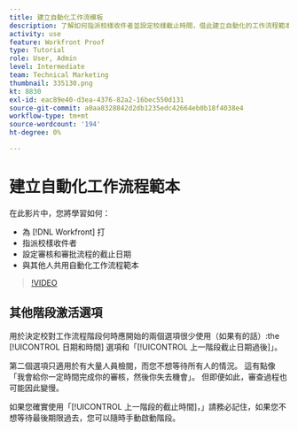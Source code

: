 ```yaml
---
title: 建立自動化工作流模板
description: 了解如何指派校樣收件者並設定校樣截止時間，借此建立自動化的工作流程範本。 然後，與其他使用者共用範本。
activity: use
feature: Workfront Proof
type: Tutorial
role: User, Admin
level: Intermediate
team: Technical Marketing
thumbnail: 335130.png
kt: 8830
exl-id: eac89e40-d3ea-4376-82a2-16bec550d131
source-git-commit: a0aa8328842d2db1235edc42664eb0b18f4038e4
workflow-type: tm+mt
source-wordcount: '194'
ht-degree: 0%

---
```


# 建立自動化工作流程範本

在此影片中，您將學習如何：

* 為 [!DNL  Workfront] 打
* 指派校樣收件者
* 設定審核和審批流程的截止日期
* 與其他人共用自動化工作流程範本

>[!VIDEO](https://video.tv.adobe.com/v/335130/?quality=12)

## 其他階段激活選項

用於決定校對工作流程階段何時應開始的兩個選項很少使用（如果有的話）:the [!UICONTROL 日期和時間] 選項和「[!UICONTROL 上一階段截止日期過後]」。

第二個選項只適用於有大量人員檢閱，而您不想等待所有人的情況。 這有點像「我會給你一定時間完成你的審核，然後你失去機會」。 但即便如此，審查過程也可能因此變慢。

如果您確實使用「[!UICONTROL 上一階段的截止時間]，」請務必記住，如果您不想等待最後期限過去，您可以隨時手動啟動階段。

<!--
Lean More URLs
-->
